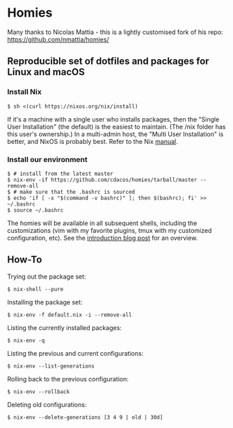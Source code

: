 # Homies

Many thanks to Nicolas Mattia - this is a lightly customised fork of his repo:
https://github.com/nmattia/homies/

## Reproducible set of dotfiles and packages for Linux and macOS

### Install Nix

``` shell
$ sh <(curl https://nixos.org/nix/install)
```

If it's a machine with a single user who installs packages, then the "Single User Installation" (the default) is the easiest to maintain. (The /nix folder has this user's ownership.) In a multi-admin host, the "Multi User Installation" is better, and NixOS is probably best. Refer to the Nix [manual](https://nixos.org/nix/manual/#chap-installation).

### Install our environment

``` shell
$ # install from the latest master
$ nix-env -if https://github.com/cdacos/homies/tarball/master --remove-all
$ # make sure that the .bashrc is sourced
$ echo 'if [ -x "$(command -v bashrc)" ]; then $(bashrc); fi' >> ~/.bashrc
$ source ~/.bashrc
```

The homies will be available in all subsequent shells, including the
customizations (vim with my favorite plugins, tmux with my customized
configuration, etc). See the [introduction blog post][post] for an overview.

[post]: http://nmattia.com/posts/2018-03-21-nix-reproducible-setup-linux-macos.html

## How-To

Trying out the package set:

``` shell
$ nix-shell --pure
```

Installing the package set:

``` shell
$ nix-env -f default.nix -i --remove-all
```

Listing the currently installed packages:

``` shell
$ nix-env -q
```

Listing the previous and current configurations:

``` shell
$ nix-env --list-generations
```

Rolling back to the previous configuration:

``` shell
$ nix-env --rollback
```

Deleting old configurations:

``` shell
$ nix-env --delete-generations [3 4 9 | old | 30d]
```
